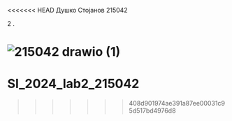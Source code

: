 <<<<<<< HEAD
Душко Стојанов 215042

2 .

 ![215042 drawio (1)](https://github.com/dulestojanov/SI_2024_lab2_215042/assets/166952471/cc8347bc-4d11-4953-89e4-86ce7cde2875)
=======
# SI_2024_lab2_215042
>>>>>>> 408d901974ae391a87ee00031c95d517bd4976d8
